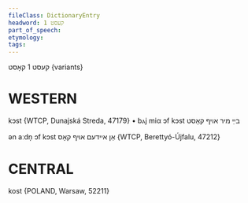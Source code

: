 ```yaml
---
fileClass: DictionaryEntry
headword: קעסט 1
part_of_speech: 
etymology: 
tags: 
---
```

קעסט 1
קאָסט {variants}

WESTERN
========

kɔst {WTCP, Dunajská Streda, 47179}
	•	bⲁj miα ɔf kɔst בײַ מיר אויף קאָסט

ən aːdn̩ ɔf kɔst אַן איידעם אויף קאָס {WTCP, Berettyó-Újfalu, 47212}

CENTRAL
========

kost {POLAND, Warsaw, 52211}
